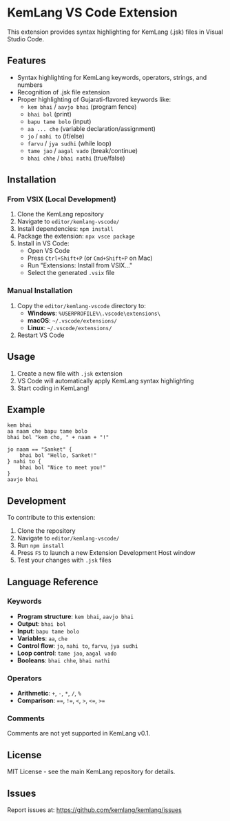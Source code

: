# KemLang VS Code Extension

This extension provides syntax highlighting for KemLang (.jsk) files in Visual Studio Code.

## Features

- Syntax highlighting for KemLang keywords, operators, strings, and numbers
- Recognition of .jsk file extension
- Proper highlighting of Gujarati-flavored keywords like:
  - `kem bhai` / `aavjo bhai` (program fence)
  - `bhai bol` (print)
  - `bapu tame bolo` (input)
  - `aa ... che` (variable declaration/assignment)
  - `jo` / `nahi to` (if/else)
  - `farvu` / `jya sudhi` (while loop)
  - `tame jao` / `aagal vado` (break/continue)
  - `bhai chhe` / `bhai nathi` (true/false)

## Installation

### From VSIX (Local Development)

1. Clone the KemLang repository
2. Navigate to `editor/kemlang-vscode/`
3. Install dependencies: `npm install`
4. Package the extension: `npx vsce package`
5. Install in VS Code:
   - Open VS Code
   - Press `Ctrl+Shift+P` (or `Cmd+Shift+P` on Mac)
   - Run "Extensions: Install from VSIX..."
   - Select the generated `.vsix` file

### Manual Installation

1. Copy the `editor/kemlang-vscode` directory to:
   - **Windows**: `%USERPROFILE%\.vscode\extensions\`
   - **macOS**: `~/.vscode/extensions/`
   - **Linux**: `~/.vscode/extensions/`
2. Restart VS Code

## Usage

1. Create a new file with `.jsk` extension
2. VS Code will automatically apply KemLang syntax highlighting
3. Start coding in KemLang!

## Example

```kemlang
kem bhai
aa naam che bapu tame bolo
bhai bol "kem cho, " + naam + "!"

jo naam == "Sanket" {
    bhai bol "Hello, Sanket!"
} nahi to {
    bhai bol "Nice to meet you!"
}
aavjo bhai
```

## Development

To contribute to this extension:

1. Clone the repository
2. Navigate to `editor/kemlang-vscode/`
3. Run `npm install`
4. Press `F5` to launch a new Extension Development Host window
5. Test your changes with `.jsk` files

## Language Reference

### Keywords

- **Program structure**: `kem bhai`, `aavjo bhai`
- **Output**: `bhai bol`
- **Input**: `bapu tame bolo`
- **Variables**: `aa`, `che`
- **Control flow**: `jo`, `nahi to`, `farvu`, `jya sudhi`
- **Loop control**: `tame jao`, `aagal vado`
- **Booleans**: `bhai chhe`, `bhai nathi`

### Operators

- **Arithmetic**: `+`, `-`, `*`, `/`, `%`
- **Comparison**: `==`, `!=`, `<`, `>`, `<=`, `>=`

### Comments

Comments are not yet supported in KemLang v0.1.

## License

MIT License - see the main KemLang repository for details.

## Issues

Report issues at: https://github.com/kemlang/kemlang/issues